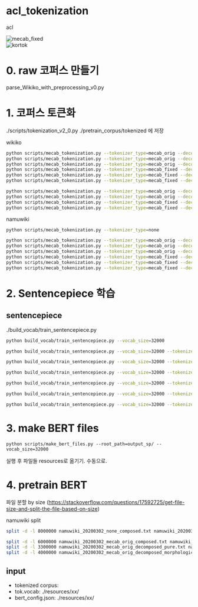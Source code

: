 # acl_tokenization
acl

![mecab_fixed](https://github.com/taeheejeon22/konlpy-mecab-fixed)
<br>
![kortok](https://github.com/kakaobrain/kortok)


# 0. raw 코퍼스 만들기
parse_Wikiko_with_preprocessing_v0.py


# 1. 코퍼스 토큰화
./scripts/tokenization_v2_0.py
./pretrain_corpus/tokenized 에 저장

wikiko
```bash
python scripts/mecab_tokenization.py --tokenizer_type=mecab_orig --decomposition_type=composed
python scripts/mecab_tokenization.py --tokenizer_type=mecab_orig --decomposition_type=decomposed_pure
python scripts/mecab_tokenization.py --tokenizer_type=mecab_orig --decomposition_type=decomposed_morphological
python scripts/mecab_tokenization.py --tokenizer_type=mecab_fixed --decomposition_type=composed
python scripts/mecab_tokenization.py --tokenizer_type=mecab_fixed --decomposition_type=decomposed_pure
python scripts/mecab_tokenization.py --tokenizer_type=mecab_fixed --decomposition_type=decomposed_morphological

python scripts/mecab_tokenization.py --tokenizer_type=mecab_orig --decomposition_type=decomposed_pure --dummy_letter=⊸
python scripts/mecab_tokenization.py --tokenizer_type=mecab_orig --decomposition_type=decomposed_morphological --dummy_letter=⊸
python scripts/mecab_tokenization.py --tokenizer_type=mecab_fixed --decomposition_type=decomposed_pure --dummy_letter=⊸
python scripts/mecab_tokenization.py --tokenizer_type=mecab_fixed --decomposition_type=decomposed_morphological --dummy_letter=⊸

```

namuwiki
```bash
python scripts/mecab_tokenization.py --tokenizer_type=none

python scripts/mecab_tokenization.py --tokenizer_type=mecab_orig --decomposition_type=composed
python scripts/mecab_tokenization.py --tokenizer_type=mecab_orig --decomposition_type=decomposed_pure --n_job=10
python scripts/mecab_tokenization.py --tokenizer_type=mecab_orig --decomposition_type=decomposed_morphological --n_job=10
python scripts/mecab_tokenization.py --tokenizer_type=mecab_fixed --decomposition_type=composed --n_job=4
python scripts/mecab_tokenization.py --tokenizer_type=mecab_fixed --decomposition_type=decomposed_pure --n_job=1
python scripts/mecab_tokenization.py --tokenizer_type=mecab_fixed --decomposition_type=decomposed_morphological --n_job=6
```








# 2. Sentencepiece 학습

[comment]: <> (## mecab 토큰화)

[comment]: <> (./build_vocab/build_mecab_vocab_our.py &#40;자동화 위해 코드 수정 필요&#41;)

[comment]: <> (```bash)

[comment]: <> (python build_vocab/build_mecab_vocab_our.py --vocab_size=64000)

[comment]: <> (```)


## sentencepiece
./build_vocab/train_sentencepiece.py
```bash
python build_vocab/train_sentencepiece.py --vocab_size=32000

python build_vocab/train_sentencepiece.py --vocab_size=32000 --tokenizer_type="mecab_orig" --composition_type="composed"

python build_vocab/train_sentencepiece.py --vocab_size=32000 --tokenizer_type="mecab_orig" --composition_type="decomposed_pure"

python build_vocab/train_sentencepiece.py --vocab_size=32000 --tokenizer_type="mecab_orig" --composition_type="decomposed_morphological"

python build_vocab/train_sentencepiece.py --vocab_size=32000 --tokenizer_type="mecab_fixed" --composition_type="composed"

python build_vocab/train_sentencepiece.py --vocab_size=32000 --tokenizer_type="mecab_fixed" --composition_type="decomposed_pure"

python build_vocab/train_sentencepiece.py --vocab_size=32000 --tokenizer_type="mecab_fixed" --composition_type="decomposed_morphological"

```


# 3. make BERT files 
```buildoutcfg
python scripts/make_bert_files.py --root_path=output_sp/ --vocab_size=32000
```
실행 후 파일들 resources로 옮기기. 수동으로.


# 4. pretrain BERT
파일 분할 by size (https://stackoverflow.com/questions/17592725/get-file-size-and-split-the-file-based-on-size)

namuwiki split
```bash
split -d -l 8000000 namuwiki_20200302_none_composed.txt namuwiki_20200302_none_composed_

split -d -l 6000000 namuwiki_20200302_mecab_orig_composed.txt namuwiki_20200302_mecab_orig_composed_
split -d -l 3300000 namuwiki_20200302_mecab_orig_decomposed_pure.txt namuwiki_20200302_mecab_orig_decomposed_pure_
split -d -l 4000000 namuwiki_20200302_mecab_orig_decomposed_morphological.txt namuwiki_20200302_mecab_orig_decomposed_morphological_


```




## input 
- tokenized corpus:
- tok.vocab: ./resources/xx/
- bert_config.json: ./resources/xx/
